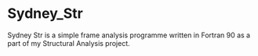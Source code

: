 # Sydney_Str
Sydney Str is a simple frame analysis programme written in Fortran 90 as a part of my Structural Analysis project.

